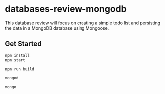 # databases-review-mongodb

This database review will focus on creating a simple todo list and persisting the data in a MongoDB database using Mongoose.


## Get Started

```bash
npm install
npm start

npm run build

mongod

mongo
```